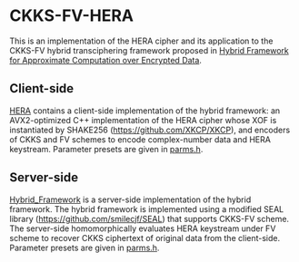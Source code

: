 # CKKS-FV-HERA
This is an implementation of the HERA cipher and its application to the CKKS-FV hybrid transciphering framework proposed in [Hybrid Framework for Approximate Computation over Encrypted Data](https://eprint.iacr.org/archive/2020/1335/20210304:021449).

## Client-side
[HERA](./HERA) contains a client-side implementation of the hybrid framework:
an AVX2-optimized C++ implementation of the HERA cipher whose XOF is instantiated by SHAKE256 (https://github.com/XKCP/XKCP), and encoders of CKKS and FV schemes to encode complex-number data and HERA keystream.
Parameter presets are given in [parms.h](./HERA/parms.h).

## Server-side
[Hybrid_Framework](./Hybrid_Framework) is a server-side implementation of the hybrid framework.
The hybrid framework is implemented using a modified SEAL library (https://github.com/smilecjf/SEAL) that supports CKKS-FV scheme.
The server-side homomorphically evaluates HERA keystream under FV scheme to recover CKKS ciphertext of original data from the client-side.
Parameter presets are given in [parms.h](./Hybrid_Framework/parms.h).
